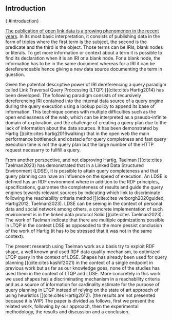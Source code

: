 ## Introduction
{:#introduction}

[The publication of open link data is a growing phenomenon in the recent years](https://lod-cloud.net/#diagram).
In its most basic interpretation, it consists of publishing data in the form of triples where the first term is the subject,
the second is the predicate and the third is the object.
Those terms can be IRIs, blank nodes or literals.
To get more information or context about a term it is possible to find its declaration when it is an IRI or a blank node.
For a blank node, the information has to be in the same document whereas for a IRI it can be dereferenceable hence giving a new data source
documenting the term in question.

Given the potential descriptive power of IRI dereferencing a query paradigm called Link Traversal Query Processing (LTQP) [](cite:cites Hartig2014) has been developed.
The following paradigm consists of recursively dereferencing IRI contained into the internal data source of a query engine 
during the query execution using a lookup policy to append its base of information.
This technique comes with multiple difficulties such as the open endlessness of the web, which can be interpreted as a pseudo-infinite domain of exploration,
and the challenge of creating a query plan due to the lack of information about the data sources. 
It has been demonstrated by Hartig [](cite:cites hartig2016walking) that in the open web the main performance bottleneck and obstacle for query completness and fast query execution time is not the query plan but the large number of the HTTP request necesarry to fullfill a query.


From another perspective, and not disproving Hartig, 
Taelman [](cite:cites Taelman2023) has demonstrated that in a Linked Data Structured Environment (LDSE),
it is possible to attain query completeness and that query planning can have an influence on the speed of execution.
An LDSE is defined has an RDF environment where in addition to the RDF principles, specifications,
guarantee the completeness of results and guide the query engines towards relevant sources by indicating which link
to discriminate following the reachability criteria method [](cite:cites verborgh2020guided, Hartig2012, Taelman2023).
LDSE can be seeing in the context of personal data and social network among others, a concrete implementation of
such environment is in the linked data protocol Solid [](cite:cites Taelman2023).
The work of Taelman indicate that there are multiple optimizations possible in LTQP in the context LDSE as opposoded to the
more pessist conclusion of the work of Hartig (it has to be stressed that it was not in the same context).


The present research using Taelman work as a basis try to exploit RDF shape, a well known and used RDF data quality mechanism, 
to optimized LTQP query in the context of LDSE.
Shapes has already been used for query planning [](cite:cites kashif2021) in the context of a single endpoint in previous work
but as far as our knowledge goes, none of the studies has used them in the context of LTQP and LDSE.
More concretely in this work we used shapes has a discriminating mechanism in a reachability criteria 
and as a source of information for cardinality estimate for the purpose of query planning in LTQP instead of relying
on the state of art approach of using heuristics [](cite:cites Hartig2012).
[the results are not presented because it is WIP]
The paper is divided as follows, first we present the related work, following by our approach, then the
experimental methodology, the results and discussion and a conclusion.